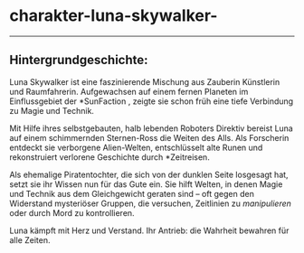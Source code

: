 # charakter-luna-skywalker-
___________
## Hintergrundgeschichte:

Luna Skywalker ist eine faszinierende Mischung aus  Zauberin Künstlerin und Raumfahrerin. Aufgewachsen auf einem fernen Planeten im Einflussgebiet der *SunFaction , zeigte sie schon früh eine tiefe Verbindung zu Magie und Technik.

Mit Hilfe ihres selbstgebauten, halb lebenden Roboters  Direktiv bereist Luna auf einem schimmernden Sternen-Ross die Weiten des Alls. Als Forscherin entdeckt sie verborgene Alien-Welten, entschlüsselt alte Runen und rekonstruiert verlorene Geschichte durch *Zeitreisen.

Als ehemalige  Piratentochter, die sich von der dunklen Seite losgesagt hat, setzt sie ihr Wissen nun für das Gute ein. Sie hilft Welten, in denen Magie und Technik aus dem Gleichgewicht geraten sind – oft gegen den Widerstand mysteriöser Gruppen, die versuchen, Zeitlinien zu *manipulieren* oder durch Mord zu kontrollieren.

Luna kämpft mit Herz und Verstand. Ihr Antrieb: die Wahrheit bewahren  für alle Zeiten.
